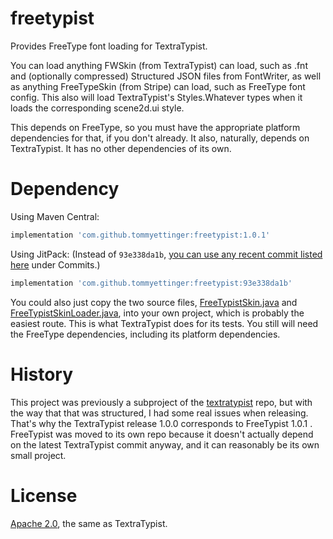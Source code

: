 # freetypist

Provides FreeType font loading for TextraTypist.

You can load anything FWSkin (from TextraTypist) can load, such as .fnt and (optionally compressed) Structured JSON
files from FontWriter, as well as anything FreeTypeSkin (from Stripe) can load, such as FreeType font config. This also
will load TextraTypist's Styles.Whatever types when it loads the corresponding scene2d.ui style.

This depends on FreeType, so you must have the appropriate platform dependencies for that, if you don't already. It
also, naturally, depends on TextraTypist. It has no other dependencies of its own.

# Dependency

Using Maven Central:

```gradle
implementation 'com.github.tommyettinger:freetypist:1.0.1'
```

Using JitPack:
(Instead of `93e338da1b`, [you can use any recent commit listed here](https://jitpack.io/#tommyettinger/freetypist)
under Commits.)

```gradle
implementation 'com.github.tommyettinger:freetypist:93e338da1b'
```

You could also just copy the two source files,
[FreeTypistSkin.java](src/main/java/com/github/tommyettinger/freetypist/FreeTypistSkin.java)
and
[FreeTypistSkinLoader.java](src/main/java/com/github/tommyettinger/freetypist/FreeTypistSkinLoader.java),
into your own project, which is probably the easiest route. This is what TextraTypist does for its tests. You
still will need the FreeType dependencies, including its platform dependencies.

# History

This project was previously a subproject of the [textratypist](https://github.com/tommyettinger/textratypist) repo, but
with the way that that was structured, I had some real issues when releasing. That's why the TextraTypist release 1.0.0
corresponds to FreeTypist 1.0.1 . FreeTypist was moved to its own repo because it doesn't actually depend on the latest
TextraTypist commit anyway, and it can reasonably be its own small project.

# License

[Apache 2.0](LICENSE), the same as TextraTypist.


